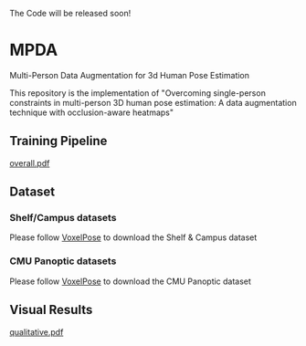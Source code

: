 The Code will be released soon!

# MPDA
Multi-Person Data Augmentation for 3d Human Pose Estimation

This repository is the implementation of "Overcoming single-person constraints in multi-person 3D human pose estimation: A data augmentation technique with occlusion-aware heatmaps"

## Training Pipeline
[overall.pdf](https://github.com/hyeon0819/MPDA/files/13609233/overall.pdf)

## Dataset
### Shelf/Campus datasets
Please follow [VoxelPose](https://github.com/microsoft/voxelpose-pytorch) to download the Shelf & Campus dataset

### CMU Panoptic datasets
Please follow [VoxelPose](https://github.com/microsoft/voxelpose-pytorch) to download the CMU Panoptic dataset

## Visual Results
[qualitative.pdf](https://github.com/hyeon0819/MPDA/files/13609242/qualitative.pdf)
